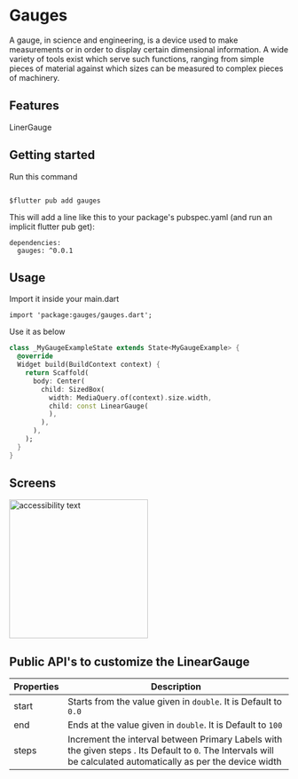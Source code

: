 <!-- 
This README describes the package. If you publish this package to pub.dev,
this README's contents appear on the landing page for your package.

For information about how to write a good package README, see the guide for
[writing package pages](https://dart.dev/guides/libraries/writing-package-pages). 

For general information about developing packages, see the Dart guide for
[creating packages](https://dart.dev/guides/libraries/create-library-packages)
and the Flutter guide for
[developing packages and plugins](https://flutter.dev/developing-packages). 
-->
# Gauges

A gauge, in science and engineering, is a device used to make measurements or in order to display certain dimensional information. A wide variety of tools exist which serve such functions, ranging from simple pieces of material against which sizes can be measured to complex pieces of machinery.

## Features

LinerGauge 

## Getting started

Run this command 

```

$flutter pub add gauges

```

This will add a line like this to your package's pubspec.yaml (and run an implicit flutter pub get):

```
dependencies:
  gauges: ^0.0.1
```



## Usage

Import it inside your main.dart

```
import 'package:gauges/gauges.dart';

```

Use it as below

```dart
class _MyGaugeExampleState extends State<MyGaugeExample> {
  @override
  Widget build(BuildContext context) {
    return Scaffold(
      body: Center(
        child: SizedBox(
          width: MediaQuery.of(context).size.width,
          child: const LinearGauge(
          ),
        ),
      ),
    );
  }
}
```





## Screens

<img src="https://github.com/hasnentai/GaugesFlutter/blob/stable/example/screens/screen-two.png" width="250" alt="accessibility text">

## Public API's to customize the LinearGauge

| Properties    | Description                                                  |
| --------------| -------------------------------------------------------------|
| start         | Starts from the value given in `double`. It is Default to `0.0`|
| end           | Ends at the value given in `double`. It is Default to `100`    |
| steps         | Increment the interval between Primary Labels with the given steps . Its Default to `0`. The Intervals will be calculated automatically as per the device width|


